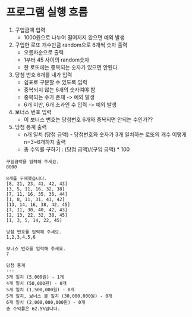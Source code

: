 # 프로그램 실행 흐름
1. 구입금액 입력
   - 1000원으로 나누어 떨어지지 않으면 예외 발생
2. 구입한 로또 개수만큼 random으로 6개씩 숫자 출력
   - 오름차순으로 출력
   - 1부터 45 사이의 random숫자
   - 한 로또에는 중복되는 숫자가 있으면 안된다.
3. 당첨 번호 6개를 내가 입력
   - 쉼표로 구분할 수 있도록 입력
   - 중복되지 않는 6개의 숫자여야 함
   - 중복되는 수가 존재 -> 예외 발생
   - 6개 미만, 6개 초과인 수 입력 -> 예외 발생
4. 보너스 번호 입력
   - 이 보너스 번호는 당첨번호 6개와 중복되면 안되는 수인가??
5. 당첨 통계 출력
   - n개 일치 (당첨 금액) - 당첨번호와 숫자가 3개 일치하는 로또의 개수
   이렇게 n=3~6개까지 출력
   - 총 수익률 구하기 : (당첨 금액)/(구입 금액) * 100

```
구입금액을 입력해 주세요.
8000

8개를 구매했습니다.
[8, 21, 23, 41, 42, 43] 
[3, 5, 11, 16, 32, 38] 
[7, 11, 16, 35, 36, 44] 
[1, 8, 11, 31, 41, 42] 
[13, 14, 16, 38, 42, 45] 
[7, 11, 30, 40, 42, 43] 
[2, 13, 22, 32, 38, 45] 
[1, 3, 5, 14, 22, 45]

당첨 번호를 입력해 주세요.
1,2,3,4,5,6

보너스 번호를 입력해 주세요.
7

당첨 통계
---
3개 일치 (5,000원) - 1개
4개 일치 (50,000원) - 0개
5개 일치 (1,500,000원) - 0개
5개 일치, 보너스 볼 일치 (30,000,000원) - 0개
6개 일치 (2,000,000,000원) - 0개
총 수익률은 62.5%입니다.
```